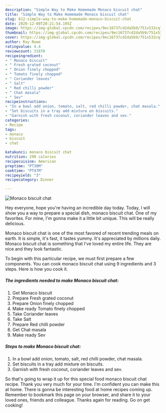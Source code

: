 ```yaml
---
description: "Simple Way to Make Homemade Monaco biscuit chat"
title: "Simple Way to Make Homemade Monaco biscuit chat"
slug: 612-simple-way-to-make-homemade-monaco-biscuit-chat
date: 2020-12-08T20:21:54.195Z
image: https://img-global.cpcdn.com/recipes/9ec16737cd2da5b9/751x532cq70/monaco-biscuit-chat-recipe-main-photo.jpg
thumbnail: https://img-global.cpcdn.com/recipes/9ec16737cd2da5b9/751x532cq70/monaco-biscuit-chat-recipe-main-photo.jpg
cover: https://img-global.cpcdn.com/recipes/9ec16737cd2da5b9/751x532cq70/monaco-biscuit-chat-recipe-main-photo.jpg
author: Roy Rowe
ratingvalue: 4.4
reviewcount: 31870
recipeingredient:
- " Monaco biscuit"
- " Fresh grated coconut"
- " Onion finely chopped"
- " Tomato finely chopped"
- " Coriander leaves"
- " Salt"
- " Red chilli powder"
- " Chat masala"
- " Sev"
recipeinstructions:
- "In a bowl add onion, tomato, salt, red chilli powder, chat masala."
- "Set biscuits in a tray add mixture on biscuits."
- "Garnish with fresh coconut, coriander leaves and sev."
categories:
- Recipe
tags:
- monaco
- biscuit
- chat

katakunci: monaco biscuit chat 
nutrition: 299 calories
recipecuisine: American
preptime: "PT30M"
cooktime: "PT47M"
recipeyield: "3"
recipecategory: Dinner

---
```



![Monaco biscuit chat](https://img-global.cpcdn.com/recipes/9ec16737cd2da5b9/751x532cq70/monaco-biscuit-chat-recipe-main-photo.jpg)

Hey everyone, hope you're having an incredible day today. Today, I will show you a way to prepare a special dish, monaco biscuit chat. One of my favorites. For mine, I'm gonna make it a little bit unique. This will be really delicious.



Monaco biscuit chat is one of the most favored of recent trending meals on earth. It is simple, it's fast, it tastes yummy. It's appreciated by millions daily. Monaco biscuit chat is something that I've loved my entire life. They are nice and they look fantastic.


To begin with this particular recipe, we must first prepare a few components. You can cook monaco biscuit chat using 9 ingredients and 3 steps. Here is how you cook it.

<!--inarticleads1-->

##### The ingredients needed to make Monaco biscuit chat:

1. Get  Monaco biscuit
1. Prepare  Fresh grated coconut
1. Prepare  Onion finely chopped
1. Make ready  Tomato finely chopped
1. Take  Coriander leaves
1. Take  Salt
1. Prepare  Red chilli powder
1. Get  Chat masala
1. Make ready  Sev




<!--inarticleads2-->

##### Steps to make Monaco biscuit chat:

1. In a bowl add onion, tomato, salt, red chilli powder, chat masala.
1. Set biscuits in a tray add mixture on biscuits.
1. Garnish with fresh coconut, coriander leaves and sev.




So that's going to wrap it up for this special food monaco biscuit chat recipe. Thank you very much for your time. I'm confident you can make this at home. There is gonna be interesting food at home recipes coming up. Remember to bookmark this page on your browser, and share it to your loved ones, friends and colleague. Thanks again for reading. Go on get cooking!
